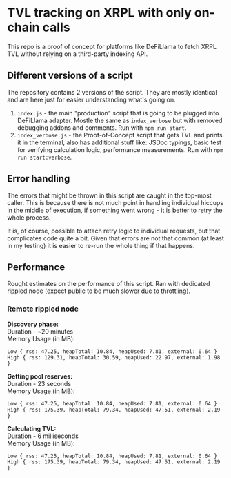 # TVL tracking on XRPL with only on-chain calls

This repo is a proof of concept for platforms like DeFiLlama to fetch XRPL TVL without relying on a third-party indexing API.

## Different versions of a script

The repository contains 2 versions of the script. They are mostly identical and are here just for easier understanding what's going on.

1. `index.js` - the main "production" script that is going to be plugged into DeFiLlama adapter. Mostle the same as `index_verbose` but with removed debugging addons and comments. Run with `npm run start`.
2. `index_verbose.js` - the Proof-of-Concept script that gets TVL and prints it in the terminal, also has additional stuff like: JSDoc typings, basic test for verifying calculation logic, performance measurements. Run with `npm run start:verbose`.

## Error handling

The errors that might be thrown in this script are caught in the top-most caller. This is because there is not much point in handling individual hiccups in the middle of execution, if something went wrong - it is better to retry the whole process.

It is, of course, possible to attach retry logic to individual requests, but that complicates code quite a bit. Given that errors are not that common (at least in my testing) it is easier to re-run the whole thing if that happens.

## Performance

Rought estimates on the performance of this script. Ran with dedicated rippled node (expect public to be much slower due to throttling).

### Remote rippled node

**Discovery phase:**  
Duration - ~20 minutes  
Memory Usage (in MB):

```
Low { rss: 47.25, heapTotal: 10.84, heapUsed: 7.81, external: 0.64 }
High { rss: 129.31, heapTotal: 30.59, heapUsed: 22.97, external: 1.98 }
```

**Getting pool reserves:**  
Duration - 23 seconds  
Memory Usage (in MB):

```
Low { rss: 47.25, heapTotal: 10.84, heapUsed: 7.81, external: 0.64 }
High { rss: 175.39, heapTotal: 79.34, heapUsed: 47.51, external: 2.19 }
```

**Calculating TVL:**  
Duration - 6 milliseconds  
Memory Usage (in MB):

```
Low { rss: 47.25, heapTotal: 10.84, heapUsed: 7.81, external: 0.64 }
High { rss: 175.39, heapTotal: 79.34, heapUsed: 47.51, external: 2.19 }
```
